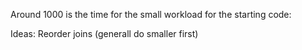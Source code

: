 Around 1000 is the time for the small workload for the starting code:

Ideas:
  Reorder joins (generall do smaller first)